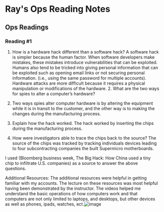 # Ray's Ops Reading Notes

## Ops Readings

### Reading #1

1. How is a hardware hack different than a software hack? 
A software hack is simpler because the human factor. When software developers make mistakes, these mistakes introduce vulnerabilities that can be exploited. Humans also tend to be tricked into giving personal information that can be exploited such as opening email links or not securing personal information. (i.e., using the same password for multiple accounts). Hardware attacks are more difficult because it requires a physical manipulation or modifications of the hardware. 2. What are the two ways for spies to alter a computer’s hardware?

2. Two ways spies alter computer hardware is by altering the equipment while it is in transit to the customer, and the other way is to making the changes during the manufacturing process. 

3. Explain how the hack worked.
The hack worked by inserting the chips during the manufacturing process.

4. How were investigators able to trace the chips back to the source?
The source of the chips was tracked by tracking individuals devices leading to four subcontracting companies the built Supermicro motherboards. 

I used (Bloomberg business week, The Big Hack: How China used a tiny chip to infiltrate U.S. companies) as a source to answer the above questions.

Additional Resources: The additional resources were helpful in getting familiar with my accounts. The lecture on these resources was most helpful having been demonstrated by the instructor.
The videos helped me understand the basic operations of how computers work and that computers are not only limited to laptops, and desktops, but other devices as well as phones, ipads, watches, ect.![image](https://github.com/rdmankin/ops-reading-notes/assets/146750380/8da22f50-b67e-4d69-81c4-a85533c09e13)
